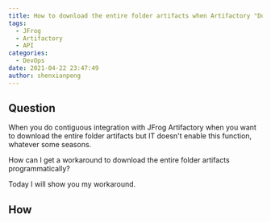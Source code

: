 ```yaml
---
title: How to download the entire folder artifacts when Artifactory "Download Folder functionality is disabled"?
tags:
  - JFrog
  - Artifactory
  - API
categories:
  - DevOps
date: 2021-04-22 23:47:49
author: shenxianpeng
---
```


## Question

When you do contiguous integration with JFrog Artifactory when you want to download the entire folder artifacts but IT doesn't enable this function, whatever some seasons. 

How can I get a workaround to download the entire folder artifacts programmatically? 

Today I will show you my workaround.

## How






